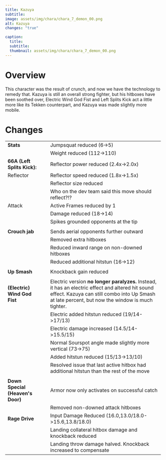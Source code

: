 ```yaml
---
title: Kazuya
subtitle: 
image: assets/img/chara/chara_7_demon_00.png
alt: Kazuya
changes: "true"

caption:
  title:
  subtitle: 
  thumbnail: assets/img/chara/chara_7_demon_00.png
---
```


# Overview 

This character was the result of crunch, and now we have the technology to remedy that. Kazuya is still an overall strong fighter, but his hitboxes have been soothed over, Electric Wind God Fist and Left Splits Kick act a little more like its Tekken counterpart, and Kazuya was made slightly more mobile.

# Changes

| |  |  |
| :----------- | :-----: | ----------- |
| **Stats** | | Jumpsquat reduced (6->5) |
|  |  | Weight reduced (112->110) |
| **66A (Left Splits Kick):** | | Reflector power reduced (2.4x->2.0x) |
| Reflector |  | Reflector speed reduced (1.8x->1.5x) |
|  |  | Reflector size reduced |
|  |  | Who on the dev team said this move should reflect?!? |
| Attack |  | Active Frames reduced by 1 |
|  |  | Damage reduced (18->14) |
|  |  | Spikes grounded opponents at the tip |
|  |  |  |
| **Crouch jab** | | Sends aerial opponents further outward |
|  |  | Removed extra hitboxes |
|  |  | Reduced inward range on non-downed hitboxes |
|  |  | Reduced additional hitstun (16->12) |
|  |  |  |
| **Up Smash** | | Knockback gain reduced |
|  |  |  |
| **(Electric) Wind God Fist** | | Electric version **no longer paralyzes.** Instead, it has an electric effect and altered hit sound effect. Kazuya can still combo into Up Smash at late percent, but now the window is much tighter. |
|  |  | Electric added hitstun reduced (19/14->17/13) |
|  |  | Electric damage increased (14.5/14->15.5/15) |
|  |  | Normal Sourspot angle made slightly more vertical (73->75) |
|  |  | Added hitstun reduced (15/13->13/10) |
|  |  | Resolved issue that last active hitbox had additional hitstun than the rest of the move |
|  |  |  |
| **Down Special (Heaven's Door)** | | Armor now only activates on successful catch |
|  |  | Removed non-downed attack hitboxes |
| **Rage Drive** | | Input Damage Reduced (16.0,13.0/18.0->15.6,13.8/18.0) |
| | | Landing collateral hitbox damage and knockback reduced |
| | | Landing throw damage halved. Knockback increased to compensate |
